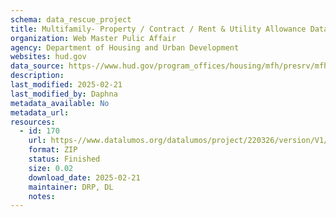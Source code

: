 ```yaml
---
schema: data_rescue_project 
title: Multifamily- Property / Contract / Rent & Utility Allowance Datasets (HUD.GOV)
organization: Web Master Pulic Affair
agency: Department of Housing and Urban Development
websites: hud.gov
data_source: https-//www.hud.gov/program_offices/housing/mfh/presrv/mfhpreservation
description: 
last_modified: 2025-02-21
last_modified_by: Daphna
metadata_available: No
metadata_url: 
resources:
  - id: 170
    url: https-//www.datalumos.org/datalumos/project/220326/version/V1/view
    format: ZIP
    status: Finished
    size: 0.02
    download_date: 2025-02-21
    maintainer: DRP, DL
    notes: 
---
```

